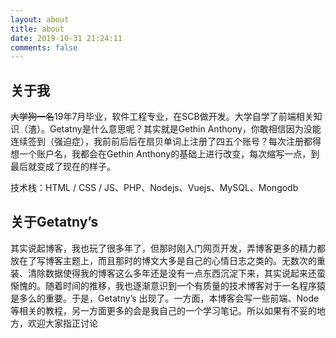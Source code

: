 ```yaml
---
layout: about
title: about
date: 2019-10-31 21:24:11
comments: false
---
```

## 关于我

~~大学狗一名~~19年7月毕业，软件工程专业，在SCB做开发。大学自学了前端相关知识（渣）。Getatny是什么意思呢？其实就是Gethin Anthony，你敢相信因为没能连续签到（强迫症），我前前后后在扇贝单词上注册了四五个账号？每次注册都得想一个账户名，我都会在Gethin Anthony的基础上进行改变，每次缩写一点，到最后就变成了现在的样子。

技术栈：HTML / CSS / JS、PHP、Nodejs、Vuejs、MySQL、Mongodb

## 关于Getatny’s
其实说起博客，我也玩了很多年了，但那时刚入门网页开发，弄博客更多的精力都放在了写博客主题上，而且那时的博文大多是自己的心情日志之类的。无数次的重装、清除数据使得我的博客这么多年还是没有一点东西沉淀下来，其实说起来还蛮惭愧的。随着时间的推移，我也逐渐意识到一个有质量的技术博客对于一名程序猿是多么的重要。于是，Getatny’s 出现了。一方面，本博客会写一些前端、Node等相关的教程，另一方面更多的会是我自己的一个学习笔记。所以如果有不妥的地方，欢迎大家指正讨论
